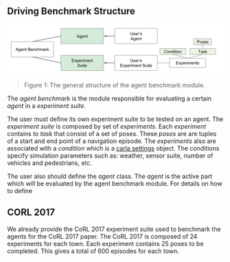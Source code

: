 
Driving Benchmark Structure
-------------------



![Benchmark_structure](img/benchmark_diagram.png)
>Figure 1: The general structure of the agent benchmark module. 



The *agent benchmark* is the module responsible for evaluating a certain
*agent* in a *experiment suite*. 
  
The user must define its own experiment suite to be tested
on an agent. 
The *experiment suite* is composed by set of *experiments*.
Each *experiment* contains to *task* that consist of a set of poses.
These *poses* are  are tuples of a start and end point of a navigation
episode.
The *experiments* also are associated with a *condition* which is
a [carla settings](carla_settings.md) object. The conditions specify
simulation parameters such as: weather, sensor suite, number of
vehicles and pedestrians, etc.


The user also should define the *agent* class. The *agent* is the active
part which will be evaluated by the agent benchmark module.
For details on how to define


CORL 2017 
----------------------

We already provide the CoRL 2017 experiment suite used to benchmark the
agents for the CoRL 2017 paper.
The CoRL 2017 is composed of 24 experiments for each town. Each experiment
contains 25 poses to be completed. This gives a total of 600 episodes
for each town.
 


